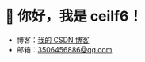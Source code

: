 # 👋 你好，我是 ceilf6！

- 博客：[我的 CSDN 博客](https://blog.csdn.net/2301_78856868)  
- 邮箱：3506456886@qq.com 
